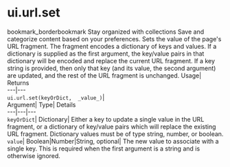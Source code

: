  
#  ui.url.set 
bookmark_borderbookmark Stay organized with collections  Save and categorize content based on your preferences.
Sets the value of the page's URL fragment. The fragment encodes a dictionary of keys and values. If a dictionary is supplied as the first argument, the key/value pairs in that dictionary will be encoded and replace the current URL fragment. If a key string is provided, then only that key (and its value, the second argument) are updated, and the rest of the URL fragment is unchanged. 
Usage| Returns  
---|---  
`ui.url.set(keyOrDict,  _value_)`|   
Argument|  Type| Details  
---|---|---  
`keyOrDict`| Dictionary| Either a key to update a single value in the URL fragment, or a dictionary of key/value pairs which will replace the existing URL fragment. Dictionary values must be of type string, number, or boolean.  
`value`| Boolean|Number|String, optional| The new value to associate with a single key. This is required when the first argument is a string and is otherwise ignored.  
